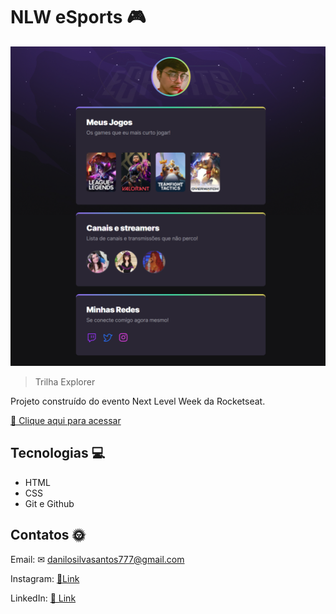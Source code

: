 # NLW eSports 🎮

![preview](./.github/preview1.png)

> Trilha Explorer

Projeto construído do evento Next Level Week da Rocketseat.

[🔗 Clique aqui para acessar](https://httpsdanis.github.io.nlw-esports-explorer/)

## Tecnologias 💻
- HTML
- CSS
- Git e Github

## Contatos 🌞

Email: ✉ danilosilvasantos777@gmail.com

Instagram: [📸Link](https://www.instagram.com/httpsdanis/)

LinkedIn: [🔗 Link](https://www.linkedin.com/in/danilo-silva-santos-8a9b8521b/)

